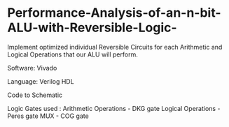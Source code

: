 # Performance-Analysis-of-an-n-bit-ALU-with-Reversible-Logic-
Implement optimized individual Reversible Circuits for each Arithmetic and Logical Operations that our ALU will perform.​

Software: Vivado​

Language: Verilog HDL​

Code to Schematic​

Logic Gates used :
Arithmetic Operations - DKG gate
Logical Operations - Peres gate
MUX - COG gate
